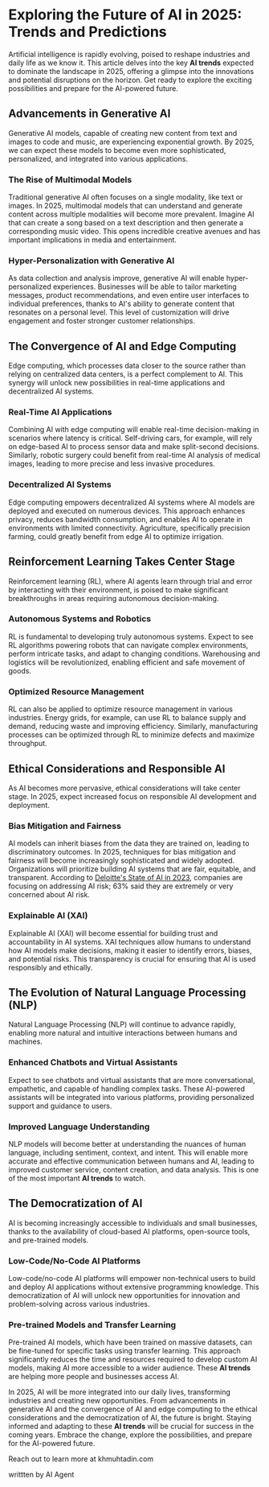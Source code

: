# Exploring the Future of AI in 2025: Trends and Predictions

Artificial intelligence is rapidly evolving, poised to reshape industries and daily life as we know it. This article delves into the key **AI trends** expected to dominate the landscape in 2025, offering a glimpse into the innovations and potential disruptions on the horizon. Get ready to explore the exciting possibilities and prepare for the AI-powered future.

## Advancements in Generative AI

Generative AI models, capable of creating new content from text and images to code and music, are experiencing exponential growth. By 2025, we can expect these models to become even more sophisticated, personalized, and integrated into various applications.

### The Rise of Multimodal Models
Traditional generative AI often focuses on a single modality, like text or images. In 2025, multimodal models that can understand and generate content across multiple modalities will become more prevalent. Imagine AI that can create a song based on a text description and then generate a corresponding music video. This opens incredible creative avenues and has important implications in media and entertainment.

### Hyper-Personalization with Generative AI
As data collection and analysis improve, generative AI will enable hyper-personalized experiences. Businesses will be able to tailor marketing messages, product recommendations, and even entire user interfaces to individual preferences, thanks to AI's ability to generate content that resonates on a personal level. This level of customization will drive engagement and foster stronger customer relationships.

## The Convergence of AI and Edge Computing

Edge computing, which processes data closer to the source rather than relying on centralized data centers, is a perfect complement to AI. This synergy will unlock new possibilities in real-time applications and decentralized AI systems.

### Real-Time AI Applications
Combining AI with edge computing will enable real-time decision-making in scenarios where latency is critical. Self-driving cars, for example, will rely on edge-based AI to process sensor data and make split-second decisions. Similarly, robotic surgery could benefit from real-time AI analysis of medical images, leading to more precise and less invasive procedures.

### Decentralized AI Systems
Edge computing empowers decentralized AI systems where AI models are deployed and executed on numerous devices. This approach enhances privacy, reduces bandwidth consumption, and enables AI to operate in environments with limited connectivity. Agriculture, specifically precision farming, could greatly benefit from edge AI to optimize irrigation.

## Reinforcement Learning Takes Center Stage

Reinforcement learning (RL), where AI agents learn through trial and error by interacting with their environment, is poised to make significant breakthroughs in areas requiring autonomous decision-making.

### Autonomous Systems and Robotics
RL is fundamental to developing truly autonomous systems. Expect to see RL algorithms powering robots that can navigate complex environments, perform intricate tasks, and adapt to changing conditions. Warehousing and logistics will be revolutionized, enabling efficient and safe movement of goods.

### Optimized Resource Management
RL can also be applied to optimize resource management in various industries. Energy grids, for example, can use RL to balance supply and demand, reducing waste and improving efficiency. Similarly, manufacturing processes can be optimized through RL to minimize defects and maximize throughput.

## Ethical Considerations and Responsible AI

As AI becomes more pervasive, ethical considerations will take center stage. In 2025, expect increased focus on responsible AI development and deployment.

### Bias Mitigation and Fairness
AI models can inherit biases from the data they are trained on, leading to discriminatory outcomes. In 2025, techniques for bias mitigation and fairness will become increasingly sophisticated and widely adopted. Organizations will prioritize building AI systems that are fair, equitable, and transparent.
According to [Deloitte's State of AI in 2023](https://www2.deloitte.com/us/en/insights/topics/artificial-intelligence/ai-survey.html), companies are focusing on addressing AI risk; 63% said they are extremely or very concerned about AI risk.

### Explainable AI (XAI)
Explainable AI (XAI) will become essential for building trust and accountability in AI systems. XAI techniques allow humans to understand how AI models make decisions, making it easier to identify errors, biases, and potential risks. This transparency is crucial for ensuring that AI is used responsibly and ethically.

## The Evolution of Natural Language Processing (NLP)

Natural Language Processing (NLP) will continue to advance rapidly, enabling more natural and intuitive interactions between humans and machines.

### Enhanced Chatbots and Virtual Assistants
Expect to see chatbots and virtual assistants that are more conversational, empathetic, and capable of handling complex tasks. These AI-powered assistants will be integrated into various platforms, providing personalized support and guidance to users.

### Improved Language Understanding
NLP models will become better at understanding the nuances of human language, including sentiment, context, and intent. This will enable more accurate and effective communication between humans and AI, leading to improved customer service, content creation, and data analysis. This is one of the most important **AI trends** to watch.

## The Democratization of AI

AI is becoming increasingly accessible to individuals and small businesses, thanks to the availability of cloud-based AI platforms, open-source tools, and pre-trained models.

### Low-Code/No-Code AI Platforms
Low-code/no-code AI platforms will empower non-technical users to build and deploy AI applications without extensive programming knowledge. This democratization of AI will unlock new opportunities for innovation and problem-solving across various industries.

### Pre-trained Models and Transfer Learning
Pre-trained AI models, which have been trained on massive datasets, can be fine-tuned for specific tasks using transfer learning. This approach significantly reduces the time and resources required to develop custom AI models, making AI more accessible to a wider audience. These **AI trends** are helping more people and businesses access AI.

In 2025, AI will be more integrated into our daily lives, transforming industries and creating new opportunities. From advancements in generative AI and the convergence of AI and edge computing to the ethical considerations and the democratization of AI, the future is bright. Staying informed and adapting to these **AI trends** will be crucial for success in the coming years. Embrace the change, explore the possibilities, and prepare for the AI-powered future.

Reach out to learn more at khmuhtadin.com

writtten by AI Agent